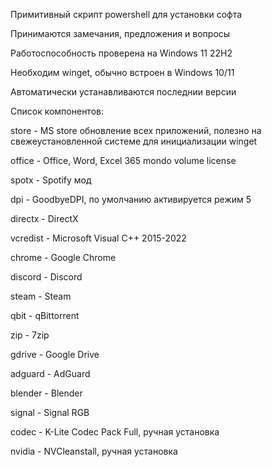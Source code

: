 Примитивный скрипт powershell для установки софта

Принимаются замечания, предложения и вопросы

Работоспособность проверена на Windows 11 22H2

Необходим winget, обычно встроен в Windows 10/11

Автоматически устанавливаются последнии версии

Список компонентов:

store - MS store обновление всех приложений, полезно на свежеустановленной системе для инициализации winget

office - Office, Word, Excel 365 mondo volume license

spotx - Spotify мод

dpi - GoodbyeDPI, по умолчанию активируется режим 5

directx - DirectX

vcredist - Microsoft Visual C++ 2015-2022

chrome - Google Chrome

discord - Discord

steam - Steam

qbit - qBittorrent

zip - 7zip

gdrive - Google Drive

adguard - AdGuard

blender - Blender

signal - Signal RGB

codec - K-Lite Codec Pack Full, ручная установка

nvidia - NVCleanstall, ручная установка
